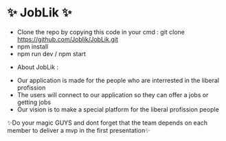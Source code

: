 # ✨ JobLik ✨

- Clone the repo by copying this code in your cmd : git clone https://github.com/Joblik/JobLik.git  
- npm install 
- npm run dev / npm start

* About JobLik : 

- Our application is made for the people who are interrested in the liberal profission 
- The users will connect to our application so they can offer a jobs or getting jobs 
- Our vision is to make a special platform for the liberal profission people 



✨Do your magic GUYS and dont forget that the team depends on each member to deliver a mvp in the first presentation✨
